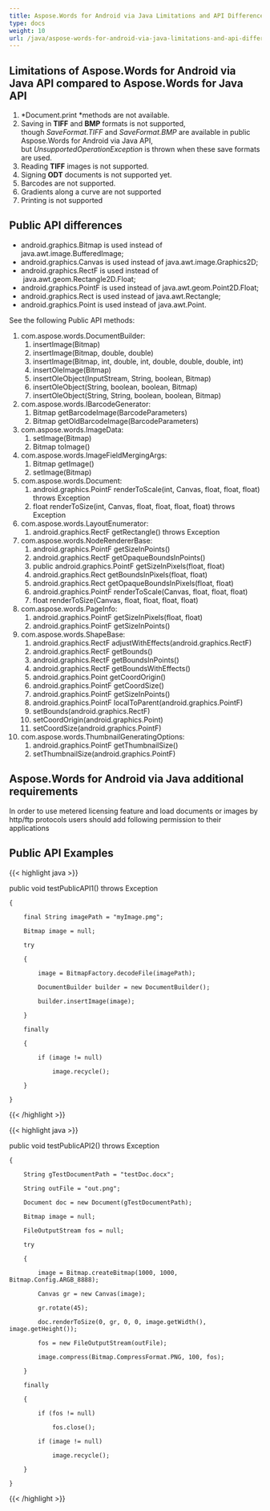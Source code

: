 ```yaml
---
title: Aspose.Words for Android via Java Limitations and API Differences
type: docs
weight: 10
url: /java/aspose-words-for-android-via-java-limitations-and-api-differences/
---
```


## **Limitations of Aspose.Words for Android via Java API compared to Aspose.Words for Java API**
1. *Document.print *methods are not available.
1. Saving in **TIFF** and **BMP** formats is not supported, though *SaveFormat.TIFF* and *SaveFormat.BMP* are available in public Aspose.Words for Android via Java API, but *UnsupportedOperationException* is thrown when these save formats are used.
1. Reading **TIFF** images is not supported.
1. Signing **ODT** documents is not supported yet.
1. Barcodes are not supported.
1. Gradients along a curve are not supported
1. Printing is not supported
## **Public API differences**
- android.graphics.Bitmap is used instead of java.awt.image.BufferedImage;
- android.graphics.Canvas is used instead of java.awt.image.Graphics2D;
- android.graphics.RectF is used instead of  java.awt.geom.Rectangle2D.Float;
- android.graphics.PointF is used instead of java.awt.geom.Point2D.Float;
- android.graphics.Rect is used instead of java.awt.Rectangle;
- android.graphics.Point is used instead of java.awt.Point.

See the following Public API methods:

1. com.aspose.words.DocumentBuilder:
   1. insertImage(Bitmap)
   1. insertImage(Bitmap, double, double)
   1. insertImage(Bitmap, int, double, int, double, double, double, int)
   1. insertOleImage(Bitmap)
   1. insertOleObject(InputStream, String, boolean, Bitmap)
   1. insertOleObject(String, boolean, boolean, Bitmap)
   1. insertOleObject(String, String, boolean, boolean, Bitmap)
1. com.aspose.words.IBarcodeGenerator:
   1. Bitmap getBarcodeImage(BarcodeParameters)
   1. Bitmap getOldBarcodeImage(BarcodeParameters)
1. com.aspose.words.ImageData:
   1. setImage(Bitmap)
   1. Bitmap toImage()
1. com.aspose.words.ImageFieldMergingArgs:
   1. Bitmap getImage()
   1. setImage(Bitmap)
1. com.aspose.words.Document:
   1. android.graphics.PointF renderToScale(int, Canvas, float, float, float) throws Exception
   1. float renderToSize(int, Canvas, float, float, float, float) throws Exception
1. com.aspose.words.LayoutEnumerator:
   1. android.graphics.RectF getRectangle() throws Exception
1. com.aspose.words.NodeRendererBase:
   1. android.graphics.PointF getSizeInPoints()
   1. android.graphics.RectF getOpaqueBoundsInPoints()
   1. public android.graphics.PointF getSizeInPixels(float, float)
   1. android.graphics.Rect getBoundsInPixels(float, float)
   1. android.graphics.Rect getOpaqueBoundsInPixels(float, float)
   1. android.graphics.PointF renderToScale(Canvas, float, float, float)
   1. float renderToSize(Canvas, float, float, float, float)
1. com.aspose.words.PageInfo:
   1. android.graphics.PointF getSizeInPixels(float, float)
   1. android.graphics.PointF getSizeInPoints()
1. com.aspose.words.ShapeBase:
   1. android.graphics.RectF adjustWithEffects(android.graphics.RectF)
   1. android.graphics.RectF getBounds() 
   1. android.graphics.RectF getBoundsInPoints() 
   1. android.graphics.RectF getBoundsWithEffects()
   1. android.graphics.Point getCoordOrigin()
   1. android.graphics.PointF getCoordSize() 
   1. android.graphics.PointF getSizeInPoints()
   1. android.graphics.PointF localToParent(android.graphics.PointF)
   1. setBounds(android.graphics.RectF) 
   1. setCoordOrigin(android.graphics.Point)
   1. setCoordSize(android.graphics.PointF)
1. com.aspose.words.ThumbnailGeneratingOptions:
   1. android.graphics.PointF getThumbnailSize()
   1. setThumbnailSize(android.graphics.PointF)
## **Aspose.Words for Android via Java additional requirements**
In order to use metered licensing feature and load documents or images by http/ftp protocols users should add following permission to their applications
*<uses-permission android:name="android.permission.INTERNET" />*
## **Public API Examples**
{{< highlight java >}}

 public void testPublicAPI1() throws Exception

    {

        final String imagePath = "myImage.pmg";

        Bitmap image = null;

        try

        {

            image = BitmapFactory.decodeFile(imagePath);

            DocumentBuilder builder = new DocumentBuilder();

            builder.insertImage(image);

        }

        finally

        {

            if (image != null)

                image.recycle();

        }

    }

{{< /highlight >}}

{{< highlight java >}}

 public void testPublicAPI2() throws Exception

    {

        String gTestDocumentPath = "testDoc.docx";

        String outFile = "out.png";

        Document doc = new Document(gTestDocumentPath);

        Bitmap image = null;

        FileOutputStream fos = null;

        try

        {

            image = Bitmap.createBitmap(1000, 1000, Bitmap.Config.ARGB_8888);

            Canvas gr = new Canvas(image);

            gr.rotate(45);

            doc.renderToSize(0, gr, 0, 0, image.getWidth(), image.getHeight());

            fos = new FileOutputStream(outFile);

            image.compress(Bitmap.CompressFormat.PNG, 100, fos);

        }

        finally

        {

            if (fos != null)

                fos.close();

            if (image != null)

                image.recycle();

        }

    }

{{< /highlight >}}
